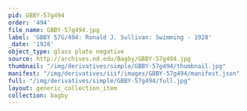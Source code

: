 ```yaml
---
pid: GBBY-57g494
order: '494'
file_name: GBBY-57g494.jpg
label: 'GBBY 57G/494: Ronald J. Sullivan: Swimming - 1928'
_date: '1928'
object_type: glass plate negative
source: http://archives.nd.edu/Bagby/GBBY-57g494.jpg
thumbnail: "/img/derivatives/simple/GBBY-57g494/thumbnail.jpg"
manifest: "/img/derivatives/iiif/images/GBBY-57g494/manifest.json"
full: "/img/derivatives/simple/GBBY-57g494/full.jpg"
layout: generic_collection_item
collection: bagby
---
```

